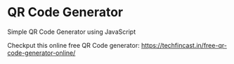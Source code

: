 # QR Code Generator
 Simple QR Code Generator using JavaScript

Checkput this online free QR Code generator: https://techfincast.in/free-qr-code-generator-online/
